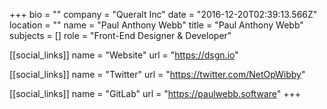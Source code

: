 +++
bio = ""
company = "Queralt Inc"
date = "2016-12-20T02:39:13.566Z"
location = ""
name = "Paul Anthony Webb"
title = "Paul Anthony Webb"
subjects = []
role = "Front-End Designer & Developer"

[[social_links]]
  name = "Website"
  url = "https://dsgn.io"

[[social_links]]
  name = "Twitter"
  url = "https://twitter.com/NetOpWibby"

[[social_links]]
  name = "GitLab"
  url = "https://paulwebb.software"
+++
